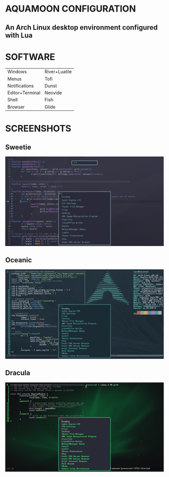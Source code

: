 # AQUAMOON CONFIGURATION
## An Arch Linux desktop environment configured with Lua

# SOFTWARE
|||
|:---------|:---------|
| Windows | River+Luatile |
| Menus | Tofi |
| Notifications | Dunst |
| Editor+Terminal | Neovide |
| Shell | Fish |
| Browser | Glide |

# SCREENSHOTS
## Sweetie
![Sweetie](screenshots/sweetie.png)
## Oceanic
![OceanicNext](screenshots/oceanic.png)
## Dracula
![Dracula](screenshots/dracula.png)
